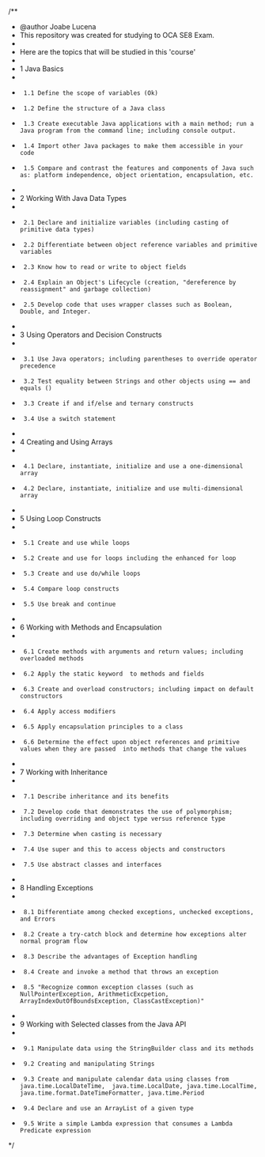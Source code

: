 /**
 * @author Joabe Lucena
 * This repository was created for studying to OCA SE8 Exam.
 * 
 * Here are the topics that will be studied in this 'course'
 * 
 * 1 Java Basics
 * 
 * 		1.1 Define the scope of variables (Ok) 
 * 		1.2 Define the structure of a Java class
 * 		1.3 Create executable Java applications with a main method; run a Java program from the command line; including console output.
 * 		1.4 Import other Java packages to make them accessible in your code
 * 		1.5 Compare and contrast the features and components of Java such as: platform independence, object orientation, encapsulation, etc.
 * 
 * 2 Working With Java Data Types
 *  
 * 		2.1 Declare and initialize variables (including casting of primitive data types)
 * 		2.2 Differentiate between object reference variables and primitive variables
 * 		2.3 Know how to read or write to object fields
 * 		2.4 Explain an Object's Lifecycle (creation, "dereference by reassignment" and garbage collection)
 * 		2.5 Develop code that uses wrapper classes such as Boolean, Double, and Integer.  
 *
 * 3 Using Operators and Decision Constructs
 *  
 * 		3.1 Use Java operators; including parentheses to override operator precedence
 * 		3.2 Test equality between Strings and other objects using == and equals ()
 * 		3.3 Create if and if/else and ternary constructs 
 * 		3.4 Use a switch statement 
 * 
 * 4 Creating and Using Arrays
 *  
 * 		4.1 Declare, instantiate, initialize and use a one-dimensional array
 * 		4.2 Declare, instantiate, initialize and use multi-dimensional array
 * 
 * 5 Using Loop Constructs
 *  
 * 		5.1 Create and use while loops
 * 		5.2 Create and use for loops including the enhanced for loop
 * 		5.3 Create and use do/while loops
 * 		5.4 Compare loop constructs
 * 		5.5 Use break and continue  
 * 
 * 6 Working with Methods and Encapsulation
 *  
 * 		6.1 Create methods with arguments and return values; including overloaded methods
 * 		6.2 Apply the static keyword  to methods and fields  
 * 		6.3 Create and overload constructors; including impact on default constructors
 * 		6.4 Apply access modifiers
 * 		6.5 Apply encapsulation principles to a class
 * 		6.6 Determine the effect upon object references and primitive values when they are passed  into methods that change the values
 * 
 * 7 Working with Inheritance
 *  
 * 		7.1 Describe inheritance and its benefits
 * 		7.2 Develop code that demonstrates the use of polymorphism; including overriding and object type versus reference type
 * 		7.3 Determine when casting is necessary
 * 		7.4 Use super and this to access objects and constructors
 * 		7.5 Use abstract classes and interfaces
 * 
 * 8 Handling Exceptions
 *  
 * 		8.1 Differentiate among checked exceptions, unchecked exceptions, and Errors
 * 		8.2 Create a try-catch block and determine how exceptions alter normal program flow
 * 		8.3 Describe the advantages of Exception handling 
 * 		8.4 Create and invoke a method that throws an exception
 * 		8.5 "Recognize common exception classes (such as NullPointerException, ArithmeticExcpetion, ArrayIndexOutOfBoundsException, ClassCastException)"
 * 
 * 9 Working with Selected classes from the Java API
 *  
 * 		9.1 Manipulate data using the StringBuilder class and its methods
 * 		9.2 Creating and manipulating Strings
 * 		9.3 Create and manipulate calendar data using classes from java.time.LocalDateTime,  java.time.LocalDate, java.time.LocalTime, java.time.format.DateTimeFormatter, java.time.Period 
 * 		9.4 Declare and use an ArrayList of a given type 
 * 		9.5 Write a simple Lambda expression that consumes a Lambda Predicate expression
 */
